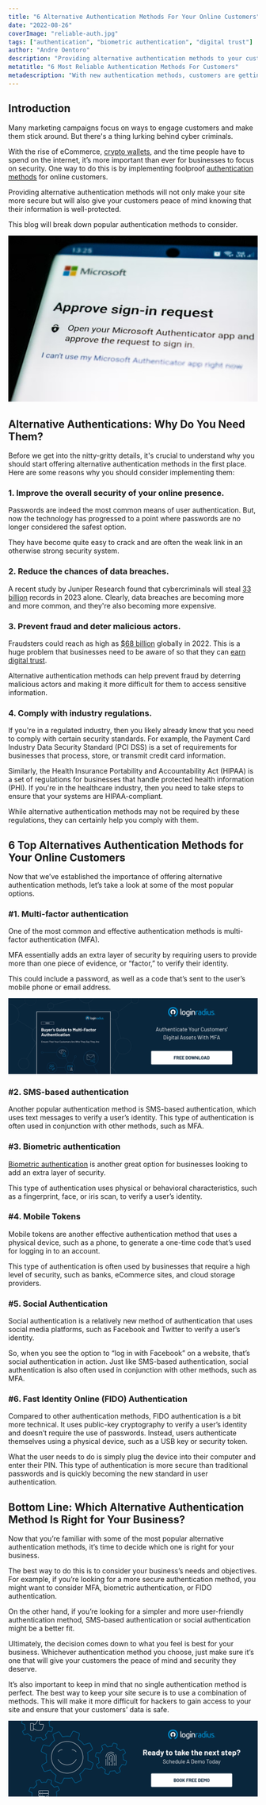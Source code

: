 ```yaml
---
title: "6 Alternative Authentication Methods For Your Online Customers"
date: "2022-08-26"
coverImage: "reliable-auth.jpg"
tags: ["authentication", "biometric authentication", "digital trust"]
author: "Andre Oentoro"
description: "Providing alternative authentication methods to your customers will not only make your site more secure but will also give them peace of mind knowing that their information is well-protected. This blog breaks down the popular authentication methods to consider for your customers."
metatitle: "6 Most Reliable Authentication Methods For Customers"
metadescription: "With new authentication methods, customers are getting more secure. This blog outlines the common ones and helps you decide which is best for your business."
---
```


## Introduction

Many marketing campaigns focus on ways to engage customers and make them stick around. But there's a thing lurking behind cyber criminals.

With the rise of eCommerce, [crypto wallets](https://breadnbeyond.com/blockchain/crypto-wallets/), and the time people have to spend on the internet, it’s more important than ever for businesses to focus on security. One way to do this is by implementing foolproof [authentication methods](https://www.loginradius.com/blog/identity/authentication-option-for-your-product/) for online customers.

Providing alternative authentication methods will not only make your site more secure but will also give your customers peace of mind knowing that their information is well-protected. 

This blog will break down popular authentication methods to consider.

![auth-method](auth-method.png)

## Alternative Authentications: Why Do You Need Them?

Before we get into the nitty-gritty details, it's crucial to understand why you should start offering alternative authentication methods in the first place. Here are some reasons why you should consider implementing them:


### 1. Improve the overall security of your online presence.

Passwords are indeed the most common means of user authentication. But, now the technology has progressed to a point where passwords are no longer considered the safest option. 

They have become quite easy to crack and are often the weak link in an otherwise strong security system. 


### 2. Reduce the chances of data breaches.

A recent study by Juniper Research found that cybercriminals will steal [33 billion](https://www.juniperresearch.com/press/cybersecurity-breaches-to-result-in-over-146-bn) records in 2023 alone. Clearly, data breaches are becoming more and more common, and they're also becoming more expensive.


### 3. Prevent fraud and deter malicious actors.

Fraudsters could reach as high as [$68 billion](https://www.infosecurity-magazine.com/news/digital-ad-fraud-set-to-hit-68bn/) globally in 2022. This is a huge problem that businesses need to be aware of so that they can [earn digital trust](https://www.loginradius.com/blog/growth/digital-trust-business-invest-2022/). 

Alternative authentication methods can help prevent fraud by deterring malicious actors and making it more difficult for them to access sensitive information.


### 4. Comply with industry regulations.

If you're in a regulated industry, then you likely already know that you need to comply with certain security standards. For example, the Payment Card Industry Data Security Standard (PCI DSS) is a set of requirements for businesses that process, store, or transmit credit card information. 

Similarly, the Health Insurance Portability and Accountability Act (HIPAA) is a set of regulations for businesses that handle protected health information (PHI). If you're in the healthcare industry, then you need to take steps to ensure that your systems are HIPAA-compliant. 

While alternative authentication methods may not be required by these regulations, they can certainly help you comply with them.


## 6 Top Alternatives Authentication Methods for Your Online Customers

Now that we’ve established the importance of offering alternative authentication methods, let’s take a look at some of the most popular options.


### #1. Multi-factor authentication

One of the most common and effective authentication methods is multi-factor authentication (MFA). 

MFA essentially adds an extra layer of security by requiring users to provide more than one piece of evidence, or “factor,” to verify their identity. 

This could include a password, as well as a code that’s sent to the user’s mobile phone or email address. 

[![mfa-eb](mfa-eb.png)](loginradius.com/resource/buyers-guide-to-multi-factor-authentication/)


### #2. SMS-based authentication

Another popular authentication method is SMS-based authentication, which uses text messages to verify a user’s identity. This type of authentication is often used in conjunction with other methods, such as MFA. 


### #3. Biometric authentication

[Biometric authentication](https://www.loginradius.com/blog/identity/biometric-authentication-mobile-apps/) is another great option for businesses looking to add an extra layer of security. 

This type of authentication uses physical or behavioral characteristics, such as a fingerprint, face, or iris scan, to verify a user’s identity.


### #4. Mobile Tokens

Mobile tokens are another effective authentication method that uses a physical device, such as a phone, to generate a one-time code that’s used for logging in to an account. 

This type of authentication is often used by businesses that require a high level of security, such as banks, eCommerce sites, and cloud storage providers.


### #5. Social Authentication

Social authentication is a relatively new method of authentication that uses social media platforms, such as Facebook and Twitter to verify a user’s identity. 

So, when you see the option to “log in with Facebook” on a website, that’s social authentication in action. Just like SMS-based authentication, social authentication is also often used in conjunction with other methods, such as MFA. 


### #6. Fast Identity Online (FIDO) Authentication

Compared to other authentication methods, FIDO authentication is a bit more technical. It uses public-key cryptography to verify a user’s identity and doesn’t require the use of passwords. Instead, users authenticate themselves using a physical device, such as a USB key or security token. 

What the user needs to do is simply plug the device into their computer and enter their PIN. This type of authentication is more secure than traditional passwords and is quickly becoming the new standard in user authentication. 


## Bottom Line: Which Alternative Authentication Method Is Right for Your Business?

Now that you’re familiar with some of the most popular alternative authentication methods, it’s time to decide which one is right for your business. 

The best way to do this is to consider your business’s needs and objectives. For example, if you’re looking for a more secure authentication method, you might want to consider MFA, biometric authentication, or FIDO authentication.

On the other hand, if you’re looking for a simpler and more user-friendly authentication method, SMS-based authentication or social authentication might be a better fit. 

Ultimately, the decision comes down to what you feel is best for your business. Whichever authentication method you choose, just make sure it’s one that will give your customers the peace of mind and security they deserve.

It’s also important to keep in mind that no single authentication method is perfect. The best way to keep your site secure is to use a combination of methods. This will make it more difficult for hackers to gain access to your site and ensure that your customers’ data is safe. 
 


[![book-a-free-demo-loginradius](../../assets/book-a-demo-loginradius.png)](https://www.loginradius.com/book-a-demo/)
